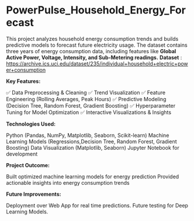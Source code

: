 # PowerPulse_Household_Energy_Forecast
This project analyzes household energy consumption trends and builds predictive models to forecast future electricity usage.
The dataset contains three years of energy consumption data, including features like **Global Active Power, Voltage, Intensity, and Sub-Metering readings.**
**Dataset** : https://archive.ics.uci.edu/dataset/235/individual+household+electric+power+consumption

**Key Features:**

✅ Data Preprocessing & Cleaning
✅ Trend Visualization
✅ Feature Engineering (Rolling Averages, Peak Hours)
✅ Predictive Modeling (Decision Tree, Random Forest, Gradient Boosting)
✅ Hyperparameter Tuning for Model Optimization
✅ Interactive Visualizations & Insights

**Technologies Used:**

Python (Pandas, NumPy, Matplotlib, Seaborn, Scikit-learn)
Machine Learning Models (Regressions,Decision Tree, Random Forest, Gradient Boosting)
Data Visualization (Matplotlib, Seaborn)
Jupyter Notebook for development

**Project Outcome:**

Built optimized machine learning models for energy prediction
Provided actionable insights into energy consumption trends

**Future Improvements:**

Deployment over Web App for real time predictions.
Future testing for Deep Learning Models.
